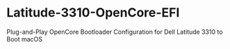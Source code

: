 # Latitude-3310-OpenCore-EFI
Plug-and-Play OpenCore Bootloader Configuration for Dell Latitude 3310 to Boot macOS
